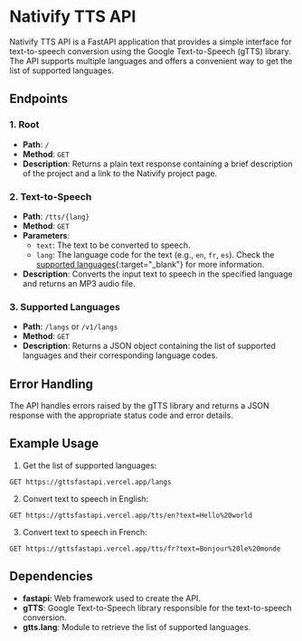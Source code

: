 # Nativify TTS API

Nativify TTS API is a FastAPI application that provides a simple interface for text-to-speech conversion using the Google Text-to-Speech (gTTS) library. The API supports multiple languages and offers a convenient way to get the list of supported languages.

## Endpoints

### 1. Root

- **Path**: `/`
- **Method**: `GET`
- **Description**: Returns a plain text response containing a brief description of the project and a link to the Nativify project page.

### 2. Text-to-Speech

- **Path**: `/tts/{lang}`
- **Method**: `GET`
- **Parameters**:
  - `text`: The text to be converted to speech.
  - `lang`: The language code for the text (e.g., `en`, `fr`, `es`). Check the [supported languages](https://cloud.google.com/translate/docs/languages){:target="_blank"} for more information.
- **Description**: Converts the input text to speech in the specified language and returns an MP3 audio file.

### 3. Supported Languages

- **Path**: `/langs` or `/v1/langs`
- **Method**: `GET`
- **Description**: Returns a JSON object containing the list of supported languages and their corresponding language codes.

## Error Handling

The API handles errors raised by the gTTS library and returns a JSON response with the appropriate status code and error details.

## Example Usage

1. Get the list of supported languages:

```
GET https://gttsfastapi.vercel.app/langs
```

2. Convert text to speech in English:

```
GET https://gttsfastapi.vercel.app/tts/en?text=Hello%20world
```

3. Convert text to speech in French:

```
GET https://gttsfastapi.vercel.app/tts/fr?text=Bonjour%20le%20monde
```

## Dependencies

- **fastapi**: Web framework used to create the API.
- **gTTS**: Google Text-to-Speech library responsible for the text-to-speech conversion.
- **gtts.lang**: Module to retrieve the list of supported languages.

